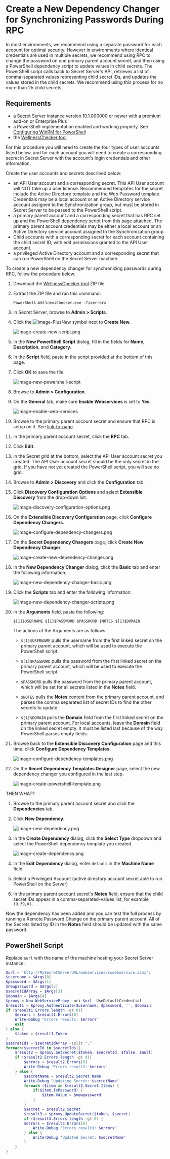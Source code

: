 [title]: # (Create a New Dependency Changer for Synchronizing Passwords During RPC)
[tags]: # (synchronize,passwords,rpc,remote password changing, dependency)
[priority]: # (1000)

# Create a New Dependency Changer for Synchronizing Passwords During RPC

In most environments, we recommend using a separate password for each account for optimal security. However in environments where identical credentials are used in multiple secrets, we recommend using RPC to change the password on one primary parent account secret, and then using a PowerShell dependency script to update values in child secrets. The PowerShell script calls back to Secret Server's API, retrieves a list of comma-separated values representing child secret IDs, and updates the values stored in the child secrets. We recommend using this process for no more than 25 child secrets.

## Requirements

* a Secret Server instance version 10.1.000000 or newer with a premium add-on or Enterprise Plus
* a PowerShell implementation enabled and working properly. See [Configuring WinRM for PowerShell](../../api-scripting/configuring-winrm-powershell/index.md)
* the [WellnessChecker tool](http://updates.thycotic.net/tools/powershell.wellnesschecker.zip)

For this procedure you will need to create the four types of user accounts listed below, and for each account you will need to create a corresponding secret in Secret Server with the account's login credentials and other information.

Create the user accounts and secrets described below:

* an API User account and a corresponding secret. This API User account will NOT take up a user license. Recommended templates for the secret include the Active Directory template and the Web Password template. Credentials may be a local account or an Active Directory service account assigned to the Synchronization group, but must be stored in Secret Server to be passed to the PowerShell script.
* a primary parent account and a corresponding secret that has RPC set up and the PowerShell dependency script from this page attached. The primary parent account credentials may be either a local account or an Active Directory service account assigned to the Synchronization group.
* Child accounts with a corresponding secret for each account containing the child secret ID, with edit permissions granted to the API User account.
* a privileged Active Directory account and a corresponding secret that can run PowerShell on the Secret Server machine.

To create a new dependency changer for synchronizing passwords during RPC, follow the procedure below.

1. Download the [WellnessChecker tool](http://updates.thycotic.net/tools/powershell.wellnesschecker.zip) ZIP file.
1. Extract the ZIP file and run this command:

   `PowerShell.WellnessChecker.exe -fixerrors`

1. In Secret Server, browse to **Admin \> Scripts**.
1. Click the ![image-PlusNew](images\PlusNew.png) symbol next to **Create New**.

   ![image-create-new-script.png](images\create-new-script.png)

1. In the **New PowerShell Script** dialog, fill in the fields for **Name**, **Description**, and **Category**.
1. In the **Script** field, paste in the script provided at the bottom of this page.
1. Click **OK** to save the file.

     ![image-new-powershell-script](images\new-powershell-script.png)

1. Browse to **Admin > Configuration**.

1. On the **General** tab, make sure **Enable Webservices** is set to **Yes**.

     ![image-enable-web-services](images\enable-web-services.png)

1. Browse to the primary parent account secret and ensure that RPC is setup on it. See [link-to-page]().

1. In the primary parent account secret, click the **RPC** tab.
1. Click **Edit**.
1. In the Secret grid at the bottom, select the API User account secret you created. The API User account secret should be the only secret in the grid. If you have not yet created the PowerShell script, you will see no grid.

1. Browse to **Admin \> Discovery** and click the **Configuration** tab.
1. Click **Discovery Configuration Options** and select **Extensible Discovery** from the drop-down list.

     ![image-discovery-configuration-options.png](images\discovery-configuration-options.png)

1. On the **Extensible Discovery Configuration** page, click **Configure Dependency Changers**.

     ![image-configure-dependency-changers.png](images\configure-dependency-changers.png)

1. On the **Secret Dependency Changers** page, click **Create New Dependency Changer**.

     ![image-create-new-dependency-changer.png](images\create-new-dependency-changer.png)

1. In the **New Dependency Changer** dialog, click the **Basic** tab and enter the following information:

    ![image-new-dependency-changer-basic.png](images\new-dependency-changer-basic.png)

1. Click the **Scripts** tab and enter the following information:

    ![image-new-dependency-changer-scripts.png](images\new-dependency-changer-scripts.png)

1. In the **Arguments** field, paste the following:

   `$[1]$USERNAME $[1]$PASSWORD $PASSWORD $NOTES $[1]$DOMAIN`

    The actions of the Arguments are as follows:
   * `$[1]$USERNAME` pulls the username from the first linked secret on the primary parent account, which will be used to execute the PowerShell script.

   * `$[1]$PASSWORD` pulls the password from the first linked secret on the primary parent account, which will be used to execute the PowerShell script.

   * `$PASSWORD` pulls the password from the primary parent account, which will be set for all secrets listed in the **Notes** field.

   * `$NOTES` pulls the **Notes** content from the primary parent account, and parses the comma separated list of secret IDs to find the other secrets to update.

   * `$[1]$DOMAIN` pulls the **Domain** field from the first linked secret on the primary parent account. For local accounts, leave the **Domain** field on the linked secret empty. It must be listed last because of the way PowerShell parses empty fields.

1. Browse back to the **Extensible Discovery Configuration** page and this time, click **Configure Dependency Templates**.

    ![image-configure-dependency-templates.png](images\configure-dependency-templates.png)

1. On the **Secret Dependency Templates Designer** page, select the new dependency changer you configured in the last step.

    ![image-create-powershell-template.png](images\create-powershell-template.png)

THEN WHAT?

1. Browse to the primary parent account secret and click the **Dependencies** tab.
1. Click **New Dependency**.

    ![image-new-dependency.png](images\new-dependency.png)

1. In the **Create Dependency** dialog, click the **Select Type** dropdown and select the PowerShell dependency template you created.

    ![image-create-dependency.png](images\create-dependency.png)

1. In the **Edit Dependency** dialog, enter `default` in the **Machine Name** field.

1. Select a Privileged Account (active directory account secret able to run PowerShell on the Server)

1. In the primary parent account secret's **Notes** field, ensure that the child secret IDs appear in a comma-separated-values list, for example `19,39,81...`

Now the dependency has been added and you can test the full process by running a Remote Password Change on the primary parent account. All of the Secrets listed by ID in the **Notes** field should be updated with the same password.

## PowerShell Script

Replace `$url` with the name of the machine hosting your Secret Server instance.

```powershell
$url = 'http://MySecretServerURL/webservices/sswebservice.asmx';
$username = $Args[0]
$password = $Args[1]
$newpassword = $Args[2]
$secretIdArray = $Args[3]
$domain = $Args[4]
$proxy = New-WebServiceProxy -uri $url -UseDefaultCredential
$result1 = $proxy.Authenticate($username, $password, '', $domain)
if ($result1.Errors.length -gt 0){
    $errors = $result1.Errors[0]
    Write-Debug "Errors result1: $errors"
    exit
} else {
    $token = $result1.Token
}
$secretIds = $secretIdArray -split ","
foreach($secretId in $secretIds){
    $result2 = $proxy.GetSecret($token, $secretId, $false, $null)
    if ($result2.Errors.length -gt 0){
        $errors = $result2.Errors[0]
        Write-Debug "Errors result2: $errors" 
    } else {
        $secretName = $result2.Secret.Name
        Write-Debug "Updating Secret: $secretName"
        foreach ($item in $result2.Secret.Items) {
            if($item.IsPassword) {
                $item.Value = $newpassword
            }
        }
        $secret = $result2.Secret
        $result3 = $proxy.UpdateSecret($token, $secret)
        if ($result3.Errors.length -gt 0) {
        $errors = $result3.Errors[0]
            Write-Debug "Errors result3: $errors" 
        } else {
            Write-Debug "Updated Secret: $secretName"
        }
    }
}

```
